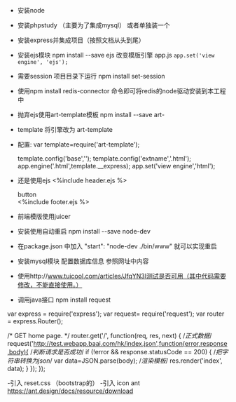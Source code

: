 - 安装node
- 安装phpstudy （主要为了集成mysql） 或者单独装一个

- 安装express并集成项目（按照文档从头到尾）

- 安装ejs模块  npm install --save ejs  改变模版引擎 app.js  `app.set('view engine', 'ejs');`

- 需要session 项目目录下运行 npm install set-session

- 使用npm install redis-connector 命令即可将redis的node驱动安装到本工程中


- 抛弃ejs使用art-template模板   npm install --save art-
- template 将引擎改为 art-template
- 配置:
    var template=require('art-template');

    template.config('base','');
    template.config('extname','.html');
    app.engine('.html',template.__express);
    app.set('view engine','html');

- 还是使用ejs
    <%include header.ejs %>
    <body>
    <div id="button">button</div>
    </body>
    <%include footer.ejs %>
- 前端模版使用juicer

- 安装使用自动重启
    npm install --save node-dev
- 在package.json 中加入     "start": "node-dev ./bin/www" 就可以实现重启

- 安装mysql模块 配置数据库信息 参照网址中内容

- 使用http://www.tuicool.com/articles/JfqYN3I测试是否可用（其中代码需要修改，不能直接使用。）


- 调用java接口 npm install request

var express = require('express');
var request= require('request');
var router = express.Router();

/* GET home page. */
router.get('/', function(req, res, next) {
	/*正式数据*/
  request('http://test.webapp.baai.com/hk/index.json',function(error,response,body){
    /*判断请求是否成功*/
    if (!error && response.statusCode == 200) {
      /*把字符串转换为json*/
      var data=JSON.parse(body);
      /*渲染模板*/
      res.render('index', data);
    }
  });
});

-引入 reset.css （bootstrap的）
-引入 icon ant
https://ant.design/docs/resource/download


